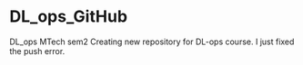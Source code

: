 
# DL_ops_GitHub
DL_ops MTech sem2
Creating new repository for DL-ops course.
I just fixed the push error.

